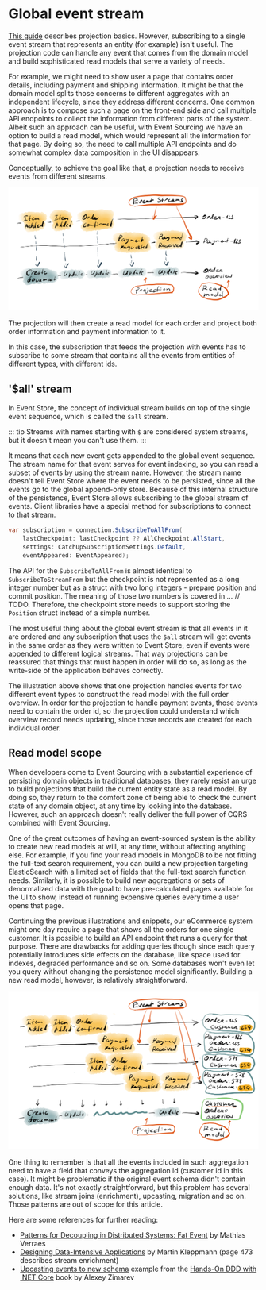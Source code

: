 # Global event stream

[This guide](./projections.md) describes projection basics. However, subscribing to a single event stream that represents an entity (for example) isn't useful. The projection code can handle any event that comes from the domain model and build sophisticated read models that serve a variety of needs.

For example, we might need to show user a page that contains order details, including payment and shipping information. It might be that the domain model splits those concerns to different aggregates with an independent lifecycle, since they address different concerns. One common approach is to compose such a page on the front-end side and call multiple API endpoints to collect the information from different parts of the system. Albeit such an approach can be useful, with Event Sourcing we have an option to build a read model, which would represent all the information for that page. By doing so, the need to call multiple API endpoints and do somewhat complex data composition in the UI disappears.

Conceptually, to achieve the goal like that, a projection needs to receive events from different streams.

![MultiStreamProjection](./images/projection.png)

The projection will then create a read model for each order and project both order information and payment information to it.

In this case, the subscription that feeds the projection with events has to subscribe to some stream that contains all the events from entities of different types, with different ids. 

## '$all' stream

In Event Store, the concept of individual stream builds on top of the single event sequence, which is called the `$all` stream.

::: tip
Streams with names starting with `$` are considered system streams, but it doesn't mean you can't use them.
:::

It means that each new event gets appended to the global event sequence. The stream name for that event serves for event indexing, so you can read a subset of events by using the stream name. However, the stream name doesn't tell Event Store where the event needs to be persisted, since all the events go to the global append-only store. Because of this internal structure of the persistence, Event Store allows subscribing to the global stream of events. Client libraries have a special method for subscriptions to connect to that stream.

```csharp
var subscription = connection.SubscribeToAllFrom(
    lastCheckpoint: lastCheckpoint ?? AllCheckpoint.AllStart,
    settings: CatchUpSubscriptionSettings.Default,
    eventAppeared: EventAppeared);
```

The API for the `SubscribeToAllFrom` is almost identical to `SubscribeToStreamFrom` but the checkpoint is not represented as a long integer number but as a struct with two long integers - prepare position and commit position. The meaning of those two numbers is covered in ... // TODO. Therefore, the checkpoint store needs to support storing the `Position` struct instead of a simple number.

The most useful thing about the global event stream is that all events in it are ordered and any subscription that uses the `$all` stream will get events in the same order as they were written to Event Store, even if events were appended to different logical streams. That way projections can be reassured that things that must happen in order will do so, as long as the write-side of the application behaves correctly.

The illustration above shows that one projection handles events for two different event types to construct the read model with the full order overview. In order for the projection to handle payment events, those events need to contain the order id, so the projection could understand which overview record needs updating, since those records are created for each individual order.

## Read model scope

When developers come to Event Sourcing with a substantial experience of persisting domain objects in traditional databases, they rarely resist an urge to build projections that build the current entity state as a read model. By doing so, they return to the comfort zone of being able to check the current state of any domain object, at any time by looking into the database. However, such an approach doesn't really deliver the full power of CQRS combined with Event Sourcing.

One of the great outcomes of having an event-sourced system is the ability to create new read models at will, at any time, without affecting anything else. For example, if you find your read models in MongoDB to be not fitting the full-text search requirement, you can build a new projection targeting ElasticSearch with a limited set of fields that the full-text search function needs. Similarly, it is possible to build new aggregations or sets of denormalized data with the goal to have pre-calculated pages available for the UI to show, instead of running expensive queries every time a user opens that page.

Continuing the previous illustrations and snippets, our eCommerce system might one day require a page that shows all the orders for one single customer. It is possible to build an API endpoint that runs a query for that purpose. There are drawbacks for adding queries though since each query potentially introduces side effects on the database, like space used for indexes, degraded performance and so on. Some databases won't even let you query without changing the persistence model significantly. Building a new read model, however, is relatively straightforward.

![ProjectionNewAggregation](./images/projection-aggregation.png)

One thing to remember is that all the events included in such aggregation need to have a field that conveys the aggregation id (customer id in this case). It might be problematic if the original event schema didn't contain enough data. It's not exactly straightforward, but this problem has several solutions, like stream joins (enrichment), upcasting, migration and so on. Those patterns are out of scope for this article.

Here are some references for further reading:
- [Patterns for Decoupling in Distributed Systems: Fat Event][1] by Mathias Verraes
- [Designing Data-Intensive Applications][4] by Martin Kleppmann (page 473 describes stream enrichment)
- [Upcasting events to new schema][2] example from the [Hands-On DDD with .NET Core][3] book by Alexey Zimarev

[1]: https://verraes.net/2019/05/patterns-for-decoupling-distsys-fat-event/
[2]: https://github.com/PacktPublishing/Hands-On-Domain-Driven-Design-with-.NET-Core/tree/master/Chapter11/in-database/Marketplace/Projections
[3]: https://www.packtpub.com/application-development/hands-domain-driven-design-net-core
[4]: https://dataintensive.net/

